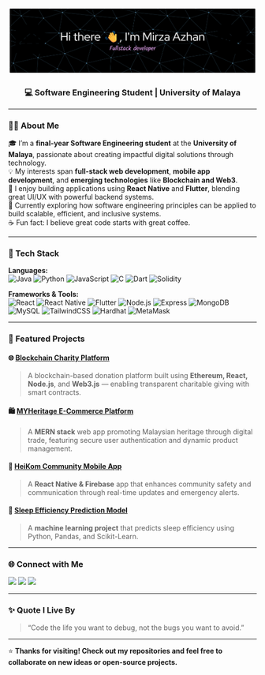 ![Header](./github-header.png)

<h3 align="center">💻 Software Engineering Student | University of Malaya</h3>

---

### 👨‍💻 About Me  
🎓 I’m a **final-year Software Engineering student** at the **University of Malaya**, passionate about creating impactful digital solutions through technology.  
💡 My interests span **full-stack web development**, **mobile app development**, and **emerging technologies** like **Blockchain and Web3**.  
📱 I enjoy building applications using **React Native** and **Flutter**, blending great UI/UX with powerful backend systems.  
🌱 Currently exploring how software engineering principles can be applied to build scalable, efficient, and inclusive systems.  
☕ Fun fact: I believe great code starts with great coffee.  

---


### 🧰 Tech Stack  

**Languages:**  
![Java](https://img.shields.io/badge/Java-ED8B00?style=for-the-badge&logo=java&logoColor=white)
![Python](https://img.shields.io/badge/Python-3776AB?style=for-the-badge&logo=python&logoColor=white)
![JavaScript](https://img.shields.io/badge/JavaScript-F7DF1E?style=for-the-badge&logo=javascript&logoColor=black)
![C](https://img.shields.io/badge/C-00599C?style=for-the-badge&logo=c&logoColor=white)
![Dart](https://img.shields.io/badge/Dart-0175C2?style=for-the-badge&logo=dart&logoColor=white)
![Solidity](https://img.shields.io/badge/Solidity-363636?style=for-the-badge&logo=solidity&logoColor=white)

**Frameworks & Tools:**  
![React](https://img.shields.io/badge/React-20232A?style=for-the-badge&logo=react&logoColor=61DAFB)
![React Native](https://img.shields.io/badge/React%20Native-20232A?style=for-the-badge&logo=react&logoColor=61DAFB)
![Flutter](https://img.shields.io/badge/Flutter-02569B?style=for-the-badge&logo=flutter&logoColor=white)
![Node.js](https://img.shields.io/badge/Node.js-43853D?style=for-the-badge&logo=node-dot-js&logoColor=white)
![Express](https://img.shields.io/badge/Express-404D59?style=for-the-badge)
![MongoDB](https://img.shields.io/badge/MongoDB-4EA94B?style=for-the-badge&logo=mongodb&logoColor=white)
![MySQL](https://img.shields.io/badge/MySQL-005C84?style=for-the-badge&logo=mysql&logoColor=white)
![TailwindCSS](https://img.shields.io/badge/TailwindCSS-06B6D4?style=for-the-badge&logo=tailwindcss&logoColor=white)
![Hardhat](https://img.shields.io/badge/Hardhat-F7DF1E?style=for-the-badge&logo=ethereum&logoColor=black)
![MetaMask](https://img.shields.io/badge/MetaMask-F6851B?style=for-the-badge&logo=metamask&logoColor=white)

---

### 🌟 Featured Projects  

#### 🌐 [Blockchain Charity Platform](#)
> A blockchain-based donation platform built using **Ethereum, React, Node.js**, and **Web3.js** — enabling transparent charitable giving with smart contracts.

#### 🛍️ [MYHeritage E-Commerce Platform](#)
> A **MERN stack** web app promoting Malaysian heritage through digital trade, featuring secure user authentication and dynamic product management.

#### 📱 [HeiKom Community Mobile App](#)
> A **React Native & Firebase** app that enhances community safety and communication through real-time updates and emergency alerts.

#### 🧠 [Sleep Efficiency Prediction Model](#)
> A **machine learning project** that predicts sleep efficiency using Python, Pandas, and Scikit-Learn.

---


### 🌐 Connect with Me  
<p align="left">
<a href="https://www.linkedin.com/in/mirzaazhan/" target="_blank"><img src="https://img.shields.io/badge/LinkedIn-0077B5?style=for-the-badge&logo=linkedin&logoColor=white"/></a>
<a href="mailto:mirzaaazhan@gmail.com"><img src="https://img.shields.io/badge/Gmail-D14836?style=for-the-badge&logo=gmail&logoColor=white"/></a>
<a href="https://www.instagram.com/mrz.zhan" target="_blank"><img src="https://img.shields.io/badge/Instagram-E4405F?style=for-the-badge&logo=instagram&logoColor=white"/></a>
</p>

---

### ✨ Quote I Live By  
> “Code the life you want to debug, not the bugs you want to avoid.”

---

⭐ **Thanks for visiting! Check out my repositories and feel free to collaborate on new ideas or open-source projects.**
